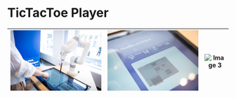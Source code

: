 # TicTacToe Player

| ![Image 1](images/oxo_player.jpg) | ![Image 2](images/oxo_player2.jpg) | ![Image 3](images/oxo_player3.jpg) |
|----------------------------|----------------------------|----------------------------|


